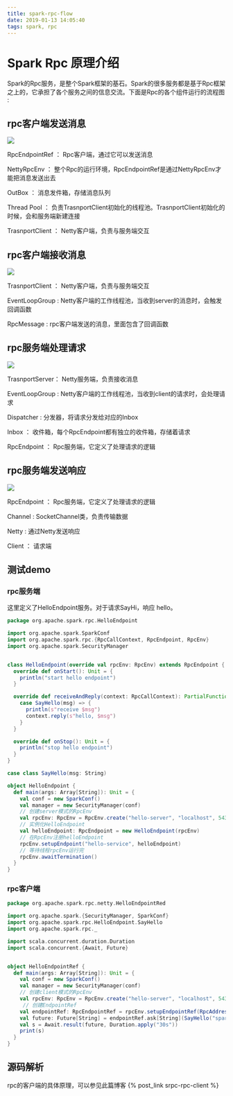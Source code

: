 ```yaml
---
title: spark-rpc-flow
date: 2019-01-13 14:05:40
tags: spark, rpc
---
```


# Spark Rpc 原理介绍 #

Spark的Rpc服务，是整个Spark框架的基石。Spark的很多服务都是基于Rpc框架之上的，它承担了各个服务之间的信息交流。下面是Rpc的各个组件运行的流程图 :

## rpc客户端发送消息

<img src="rpc-client-send.svg">

RpcEndpointRef ： Rpc客户端，通过它可以发送消息

NettyRpcEnv ： 整个Rpc的运行环境，RpcEndpointRef是通过NettyRpcEnv才能把消息发送出去

OutBox ： 消息发件箱，存储消息队列

Thread Pool ： 负责TrasnportClient初始化的线程池。TrasnportClient初始化的时候，会和服务端新建连接

TrasnportClient ： Netty客户端，负责与服务端交互



## rpc客户端接收消息

<img src="rpc-client-receive.svg">

TrasnportClient ： Netty客户端，负责与服务端交互

EventLoopGroup : Netty客户端的工作线程池，当收到server的消息时，会触发回调函数

RpcMessage : rpc客户端发送的消息，里面包含了回调函数





## rpc服务端处理请求

<img src="rpc-server-receive.svg">

TrasnportServer： Netty服务端，负责接收消息

EventLoopGroup : Netty客户端的工作线程池，当收到client的请求时，会处理请求

Dispatcher : 分发器，将请求分发给对应的Inbox

Inbox ： 收件箱，每个RpcEndpoint都有独立的收件箱，存储着请求

RpcEndpoint ： Rpc服务端，它定义了处理请求的逻辑



## rpc服务端发送响应

<img src="rpc-server-send.svg">

RpcEndpoint ： Rpc服务端，它定义了处理请求的逻辑

Channel : SocketChannel类，负责传输数据

Netty : 通过Netty发送响应

Client ： 请求端



## 测试demo ##



### rpc服务端 ###

这里定义了HelloEndpoint服务。对于请求SayHi，响应 hello。

```scala
package org.apache.spark.rpc.HelloEndpoint

import org.apache.spark.SparkConf
import org.apache.spark.rpc.{RpcCallContext, RpcEndpoint, RpcEnv}
import org.apache.spark.SecurityManager


class HelloEndpoint(override val rpcEnv: RpcEnv) extends RpcEndpoint {
  override def onStart(): Unit = {
    println("start hello endpoint")
  }

  override def receiveAndReply(context: RpcCallContext): PartialFunction[Any, Unit] = {
    case SayHello(msg) => {
      println(s"receive $msg")
      context.reply(s"hello, $msg")
    }
  }

  override def onStop(): Unit = {
    println("stop hello endpoint")
  }
}

case class SayHello(msg: String)

object HelloEndpoint {
  def main(args: Array[String]): Unit = {
    val conf = new SparkConf()
    val manager = new SecurityManager(conf)
    // 创建server模式的RpcEnv
    val rpcEnv: RpcEnv = RpcEnv.create("hello-server", "localhost", 5432, conf, manager)
    // 实例化HelloEndpoint
    val helloEndpoint: RpcEndpoint = new HelloEndpoint(rpcEnv)
    // 在RpcEnv注册helloEndpoint
    rpcEnv.setupEndpoint("hello-service", helloEndpoint)
    // 等待线程rpcEnv运行完
    rpcEnv.awaitTermination()
  }
}
```



### rpc客户端 ###

```scala
package org.apache.spark.rpc.netty.HelloEndpointRed

import org.apache.spark.{SecurityManager, SparkConf}
import org.apache.spark.rpc.HelloEndpoint.SayHello
import org.apache.spark.rpc._

import scala.concurrent.duration.Duration
import scala.concurrent.{Await, Future}


object HelloEndpointRef {
  def main(args: Array[String]): Unit = {
    val conf = new SparkConf()
    val manager = new SecurityManager(conf)
    // 创建client模式的RpcEnv
    val rpcEnv: RpcEnv = RpcEnv.create("hello-server", "localhost", 5432, conf, manager, true)
     // 创建EndpointRef
    val endpointRef: RpcEndpointRef = rpcEnv.setupEndpointRef(RpcAddress("localhost", 5432), "hello-service")
    val future: Future[String] = endpointRef.ask[String](SayHello("spark-rpc"))
    val s = Await.result(future, Duration.apply("30s"))
    print(s)
  }
}
```



## 源码解析 ##

rpc的客户端的具体原理，可以参见此篇博客 {% post_link  srpc-rpc-client %} 

